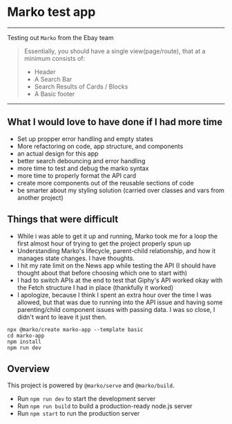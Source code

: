# Marko test app

---

Testing out `Marko` from the Ebay team

> Essentially, you should have a single view(page/route), that at a minimum consists of:
>
> -   Header
> -   A Search Bar
> -   Search Results of Cards / Blocks
> -   A Basic footer

---

## What I would love to have done if I had more time

-   Set up propper error handling and empty states
-   More refactoring on code, app structure, and components
-   an actual design for this app
-   better search debouncing and error handling
-   more time to test and debug the marko syntax
-   more time to properly format the API card
-   create more components out of the reusable sections of code
-   be smarter about my styling solution (carried over classes and vars from another project)

## Things that were difficult

-   While i was able to get it up and running, Marko took me for a loop the first almost hour of trying to get the project properly spun up
-   Understanding Marko's lifecycle, parent-child relationship, and how it manages state changes. I have thoughts.
-   I hit my rate limit on the News app while testing the API (I should have thought about that before choosing which one to start with)
-   I had to switch APIs at the end to test that Giphy's API worked okay with the Fetch structure I had in place (thankfully it worked)
-   I apologize, because I think I spent an extra hour over the time I was allowed, but that was due to running into the API issue and having some parenting/child component issues with passing data. I was so close, I didn't want to leave it just then.

```
npx @marko/create marko-app --template basic
cd marko-app
npm install
npm run dev
```

## Overview

This project is powered by `@marko/serve` and `@marko/build`.

-   Run `npm run dev` to start the development server
-   Run `npm run build` to build a production-ready node.js server
-   Run `npm start` to run the production server
